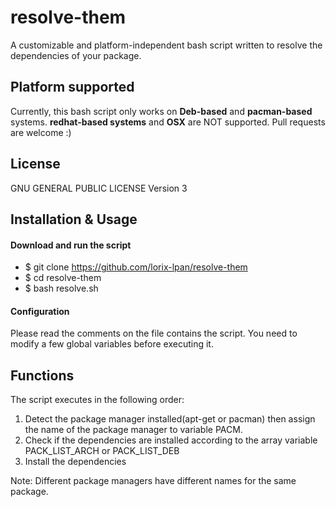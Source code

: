 # resolve-them
A customizable and platform-independent bash script written to resolve the
dependencies of your package.

## Platform supported
Currently, this bash script only works on **Deb-based** and **pacman-based**
systems. **redhat-based systems** and **OSX** are NOT supported. 
Pull requests are welcome :)

## License
GNU GENERAL PUBLIC LICENSE Version 3

## Installation & Usage

#### Download and run the script
* $ git clone https://github.com/lorix-lpan/resolve-them
* $ cd resolve-them
* $ bash resolve.sh

#### Configuration
Please read the comments on the file contains the script. You need to 
modify a few global variables before executing it.

## Functions

The script executes in the following order:

1. Detect the package manager installed(apt-get or pacman) then assign the
   name of the package manager to variable PACM.
2. Check if the dependencies are installed according to the array variable
   PACK_LIST_ARCH or PACK_LIST_DEB
3. Install the dependencies

Note: Different package managers have different names for the same package.

